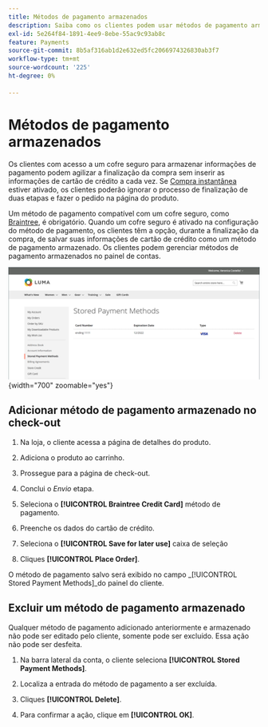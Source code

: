 ```yaml
---
title: Métodos de pagamento armazenados
description: Saiba como os clientes podem usar métodos de pagamento armazenados em sua loja do Commerce.
exl-id: 5e264f84-1891-4ee9-8ebe-55ac9c93ab8c
feature: Payments
source-git-commit: 8b5af316ab1d2e632ed5fc2066974326830ab3f7
workflow-type: tm+mt
source-wordcount: '225'
ht-degree: 0%

---
```


# Métodos de pagamento armazenados

Os clientes com acesso a um cofre seguro para armazenar informações de pagamento podem agilizar a finalização da compra sem inserir as informações de cartão de crédito a cada vez. Se [Compra instantânea](checkout-instant-purchase.md) estiver ativado, os clientes poderão ignorar o processo de finalização de duas etapas e fazer o pedido na página do produto.

Um método de pagamento compatível com um cofre seguro, como [Braintree](braintree.md), é obrigatório. Quando um cofre seguro é ativado na configuração do método de pagamento, os clientes têm a opção, durante a finalização da compra, de salvar suas informações de cartão de crédito como um método de pagamento armazenado. Os clientes podem gerenciar métodos de pagamento armazenados no painel de contas.

![Métodos de pagamento armazenados](./assets/customer-account-stored-payment-methods.png){width="700" zoomable="yes"}

## Adicionar método de pagamento armazenado no check-out

1. Na loja, o cliente acessa a página de detalhes do produto.

1. Adiciona o produto ao carrinho.

1. Prossegue para a página de check-out.

1. Conclui o _Envio_ etapa.

1. Seleciona o **[!UICONTROL Braintree Credit Card]** método de pagamento.

1. Preenche os dados do cartão de crédito.

1. Seleciona o **[!UICONTROL Save for later use]** caixa de seleção

1. Cliques **[!UICONTROL Place Order]**.

O método de pagamento salvo será exibido no campo _[!UICONTROL Stored Payment Methods]_do painel do cliente.

## Excluir um método de pagamento armazenado

Qualquer método de pagamento adicionado anteriormente e armazenado não pode ser editado pelo cliente, somente pode ser excluído. Essa ação não pode ser desfeita.

1. Na barra lateral da conta, o cliente seleciona **[!UICONTROL Stored Payment Methods]**.

1. Localiza a entrada do método de pagamento a ser excluída.

1. Cliques **[!UICONTROL Delete]**.

1. Para confirmar a ação, clique em **[!UICONTROL OK]**.
